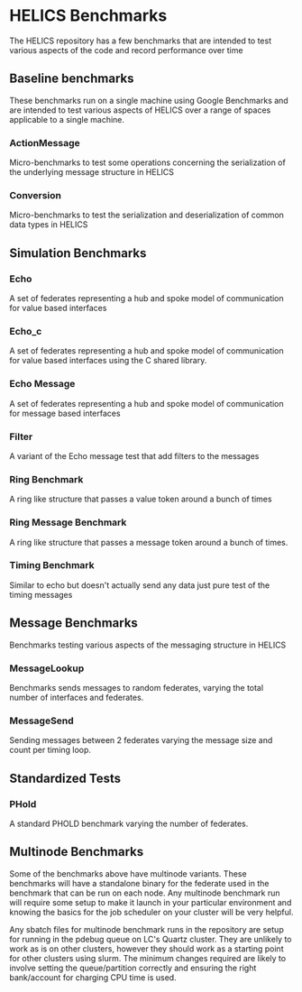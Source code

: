 # HELICS Benchmarks

The HELICS repository has a few benchmarks that are intended to test various aspects of the code and record performance over time

## Baseline benchmarks
These benchmarks run on a single machine using Google Benchmarks and are intended to test various aspects of HELICS over a range of spaces applicable to a single machine.

### ActionMessage
Micro-benchmarks to test some operations concerning the serialization of the underlying message structure in HELICS

### Conversion
Micro-benchmarks to test the serialization and deserialization of common data types in HELICS

## Simulation Benchmarks

### Echo
A set of federates representing a hub and spoke model of communication for value based interfaces

### Echo_c
A set of federates representing a hub and spoke model of communication for value based interfaces using the C shared library.

### Echo Message
A set of federates representing a hub and spoke model of communication for message based interfaces

### Filter
A variant of the Echo message test that add filters to the messages

### Ring Benchmark
A ring like structure that passes a value token around a bunch of times

### Ring Message Benchmark
A ring like structure that passes a message token around a bunch of times.

### Timing Benchmark
Similar to echo but doesn't actually send any data just pure test of the timing messages

## Message Benchmarks
Benchmarks testing various aspects of the messaging structure in HELICS

### MessageLookup
Benchmarks sends messages to random federates, varying the total number of interfaces and federates.

### MessageSend
Sending messages between 2 federates varying the message size and count per timing loop.

## Standardized Tests

### PHold
A standard PHOLD benchmark varying the number of federates.

## Multinode Benchmarks

Some of the benchmarks above have multinode variants. These benchmarks will have a standalone binary for the federate used in the benchmark that can be run on each node. Any multinode benchmark run will require some setup to make it launch in your particular environment and knowing the basics for the job scheduler on your cluster will be very helpful.

Any sbatch files for multinode benchmark runs in the repository are setup for running in the pdebug queue on LC's Quartz cluster. They are unlikely to work as is on other clusters, however they should work as a starting point for other clusters using slurm. The minimum changes required are likely to involve setting the queue/partition correctly and ensuring the right bank/account for charging CPU time is used.
